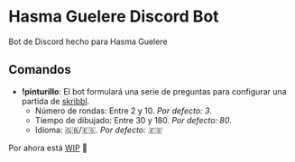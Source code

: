 # Hasma Guelere Discord Bot
Bot de Discord hecho para Hasma Guelere

## Comandos

* **!pinturillo**: El bot formulará una serie de preguntas para configurar una partida de [skribbl](https://skribbl.io/).
  * Número de rondas: Entre 2 y 10. *Por defecto: 3*.
  * Tiempo de dibujado: Entre 30 y 180. *Por defecto: 80*.
  * Idioma: 🇬🇧/🇪🇸. *Por defecto: 🇪🇸*


Por ahora está [WIP](/TODO.md) 🚧
